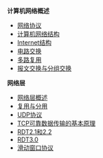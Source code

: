 **计算机网络概述** 
- [网络协议](general/网络协议)
- [计算机网络结构](general/计算机网络结构)
- [Internet结构](general/Internet结构)
- [电路交换](general/电路交换)
- [多路复用](general/多路复用)
- [报文交换与分组交换](general/报文交换与分组交换)

**网络层**
- [网络层概述](transfer/网络层概述)
- [复用与分用](transfer/复用与分用)
- [UDP协议](transfer/无连接传输协议UDP)
- [TCP可靠数据传输的基本原理](transfer/可靠数据传输的基本原理)
- [RDT2.1和2.2](transfer/RDT2.1和2.2.md)
- [RDT3.0](transfer/RDT3.0.md)
- [滑动窗口协议](transfer/滑动窗口协议)